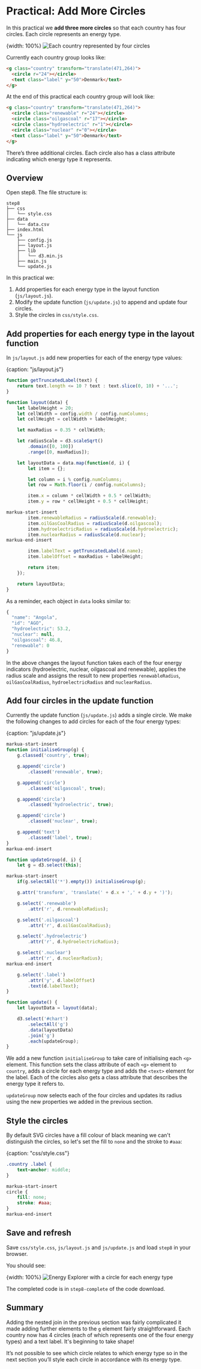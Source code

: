 # Practical: Add More Circles

In this practical we **add three more circles** so that each country has four circles. Each circle represents an energy type.

{width: 100%}
![Each country represented by four circles](148995046a809d8710b2ae2ccbfb65a0.png)

Currently each country group looks like:

```html
<g class="country" transform="translate(471,264)">
  <circle r="24"></circle>
  <text class="label" y="50">Denmark</text>
</g>
```

At the end of this practical each country group will look like:

```html
<g class="country" transform="translate(471,264)">
  <circle class="renewable" r="24"></circle>
  <circle class="oilgascoal" r="17"></circle>
  <circle class="hydroelectric" r="1"></circle>
  <circle class="nuclear" r="0"></circle>
  <text class="label" y="50">Denmark</text>
</g>
```

There’s three additional circles. Each circle also has a class attribute indicating which energy type it represents.

## Overview

Open step8. The file structure is:

```text
step8
├── css
│   └── style.css
├── data
│   └── data.csv
├── index.html
└── js
    ├── config.js
    ├── layout.js
    ├── lib
    │   └── d3.min.js
    ├── main.js
    └── update.js
```

In this practical we:

1. Add properties for each energy type in the layout function (`js/layout.js`).
2. Modify the update function (`js/update.js`) to append and update four circles.
3. Style the circles in `css/style.css`.

## Add properties for each energy type in the layout function

In `js/layout.js` add new properties for each of the energy type values:

{caption: "js/layout.js"}
```js
function getTruncatedLabel(text) {
    return text.length <= 10 ? text : text.slice(0, 10) + '...';
}

function layout(data) {
    let labelHeight = 20;
    let cellWidth = config.width / config.numColumns;
    let cellHeight = cellWidth + labelHeight;

    let maxRadius = 0.35 * cellWidth;

    let radiusScale = d3.scaleSqrt()
        .domain([0, 100])
        .range([0, maxRadius]);

    let layoutData = data.map(function(d, i) {
        let item = {};

        let column = i % config.numColumns;
        let row = Math.floor(i / config.numColumns);

        item.x = column * cellWidth + 0.5 * cellWidth;
        item.y = row * cellHeight + 0.5 * cellHeight;

markua-start-insert
        item.renewableRadius = radiusScale(d.renewable);
        item.oilGasCoalRadius = radiusScale(d.oilgascoal);
        item.hydroelectricRadius = radiusScale(d.hydroelectric);
        item.nuclearRadius = radiusScale(d.nuclear);
markua-end-insert

        item.labelText = getTruncatedLabel(d.name);
        item.labelOffset = maxRadius + labelHeight;

        return item;
    });

    return layoutData;
}
```

As a reminder, each object in `data` looks similar to:

```js
{
  "name": "Angola",
  "id": "AGO",
  "hydroelectric": 53.2,
  "nuclear": null,
  "oilgascoal": 46.8,
  "renewable": 0
}
```

In the above changes the layout function takes each of the four energy indicators (hydroelectric, nuclear, oilgascoal and renewable), applies the radius scale and assigns the result to new properties `renewableRadius`, `oilGasCoalRadius`, `hydroelectricRadius` and `nuclearRadius`.

## Add four circles in the update function

Currently the update function (`js/update.js`) adds a single circle. We make the following changes to add circles for each of the four energy types:

{caption: "js/update.js"}
```js
markua-start-insert
function initialiseGroup(g) {
    g.classed('country', true);

    g.append('circle')
        .classed('renewable', true);

    g.append('circle')
        .classed('oilgascoal', true);

    g.append('circle')
        .classed('hydroelectric', true);

    g.append('circle')
        .classed('nuclear', true);

    g.append('text')
        .classed('label', true);
}
markua-end-insert

function updateGroup(d, i) {
    let g = d3.select(this);

markua-start-insert
    if(g.selectAll('*').empty()) initialiseGroup(g);

    g.attr('transform', 'translate(' + d.x + ',' + d.y + ')');

    g.select('.renewable')
        .attr('r', d.renewableRadius);

    g.select('.oilgascoal')
        .attr('r', d.oilGasCoalRadius);

    g.select('.hydroelectric')
        .attr('r', d.hydroelectricRadius);

    g.select('.nuclear')
        .attr('r', d.nuclearRadius);
markua-end-insert

    g.select('.label')
        .attr('y', d.labelOffset)
        .text(d.labelText);
}

function update() {
    let layoutData = layout(data);

    d3.select('#chart')
        .selectAll('g')
        .data(layoutData)
        .join('g')
        .each(updateGroup);
}
```

We add a new function `initialiseGroup` to take care of initialising each `<g>` element. This function sets the class attribute of each `<g>` element to `country`, adds a circle for each energy type and adds the `<text>` element for the label. Each of the circles also gets a class attribute that describes the energy type it refers to.

`updateGroup` now selects each of the four circles and updates its radius using the new properties we added in the previous section.

## Style the circles

By default SVG circles have a fill colour of black meaning we can't distinguish the circles, so let's set the fill to `none` and the stroke to `#aaa`:

{caption: "css/style.css"}
```css
.country .label {
    text-anchor: middle;
}

markua-start-insert
circle {
    fill: none;
    stroke: #aaa;
}
markua-end-insert
```


## Save and refresh

Save `css/style.css`, `js/layout.js` and `js/update.js` and load `step8` in your browser.

You should see:

{width: 100%}
![Energy Explorer with a circle for each energy type](18eaca30a5e3a178e078dba084d4cc66.png)

The completed code is in `step8-complete` of the code download.

## Summary

Adding the nested join in the previous section was fairly complicated it made adding further elements to the `g` element fairly straightforward. Each country now has 4 circles (each of which represents one of the four energy types) and a text label. It's beginning to take shape!

It’s not possible to see which circle relates to which energy type so in the next section you’ll style each circle in accordance with its energy type.